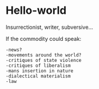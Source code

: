 # Hello-world
Insurrectionist, writer, subversive...


  If the commodity could speak:
  
    -news?
    -movements around the world?
    -critiques of state violence
    -critiques of liberalism
    -mans insertion in nature
    -dialectical materialism
    -law
